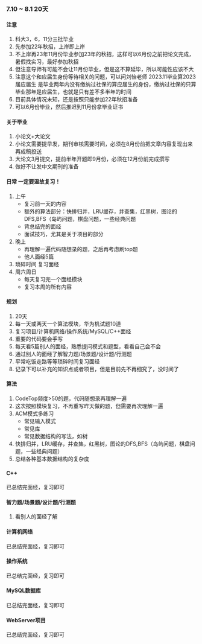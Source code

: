 ### 7.10 ~ 8.1 20天

#### 注意
1. 科大3，6，11分三批毕业
2. 先参加22年秋招，上岸即上岸
3. 不上岸再23年11月份毕业参加23年的秋招，这样可以6月份之前把论文完成，暑假找实习，最好参加秋招
4. 但注意导师有可能不会让11月份毕业，但是这不算延毕，所以可能性应该不大
5. 注意这个和应届生身份等待相关的问题，可以问刘怡老师
      2023.11毕业算2023届应届生
      是毕业两年内没有缴纳过社保的算应届生的身份，缴纳过社保的只算毕业那年是应届生，也就是只有差不多半年的时间
6. 目前具体情况未知，还是按照只能参加22年秋招准备
7. 可以6月份毕业，然后推迟到11月份拿毕业证书

#### 关于毕业
1. 小论文+大论文
2. 小论文需要提早发，期刊审核需要时间，必须在8月份前把文章内容复现出来再成稿投送
3. 大论文3月提交，提前半年开题即9月份，必须在12月份前完成撰写
4. 做好不让发中文期刊的准备

#### 日常 **一定要温故复习！**
1. 上午
   - 复习前一天的内容
   - 额外的算法部分：快排归并，LRU缓存，并查集，红黑树，图论的DFS,BFS（岛屿问题，棋盘问题，一些经典问题
   - 背总结完的面经
   - 面试技巧，尤其是关于项目的部分
2. 晚上
   - 再理解一遍代码随想录的题，之后再考虑刷top题
   - 他人面经5篇
3. 琐碎时间
      复习面经
4. 周六周日
   - 每天复习完一个面经模块
   - 复习本周的所有内容
#### 规划
1. 20天
2. 每一天或两天一个算法模块，华为机试题10道
3. 复习项目/计算机网络/操作系统/MySQL/C++面经
4. 重要的代码要会手写 
5. 每天看5篇别人的面经，熟悉提问模式和题型，看看自己会不会
6. 通过别人的面经了解智力题/场景题/设计题/行测题
7. 平常吃饭走路等等琐碎时间复习面经
8. 记录下可以补充的知识点或者项目，但是目前先不再细究了，没时间了
#### 算法
1. CodeTop频度>50的题，代码随想录再理解一遍
2. 这次按照模块复习，不再重写昨天做的题，但需要再次理解一遍
3. ACM模式多练习
   - 常见输入模式
   - 常见库
   - 常见数据结构的写法，如树
4. 快排归并，LRU缓存，并查集，红黑树，图论的DFS,BFS（岛屿问题，棋盘问题，一些经典问题）
5. 总结各种基本数据结构的复杂度



#### C++
已总结完面经，复习即可

#### 智力题/场景题/设计题/行测题
1. 看别人的面经了解

#### 计算机网络
已总结完面经，复习即可

#### 操作系统
已总结完面经，复习即可

#### MySQL数据库
已总结完面经，复习即可

#### WebServer项目
已总结完面经，复习即可
